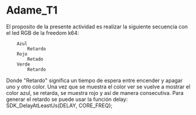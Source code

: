 # Adame_T1


El proposito de la presente actividad es realizar la siguiente secuencia con el led RGB de la freedom k64:

        Azul
            Retardo
        Rojo
            Retado
        Verde
            Retardo
            
Donde "Retardo" significa un tiempo de espera entre encender y apagar uno y otro color. Una vez que se muestra el color ver se vuelve a mostrar el color azul, se
retarda, se muestra rojo y así de manera consecutiva. Para generar el retardo se puede usar la función delay: SDK_DelayAtLeastUs(DELAY, CORE_FREQ);
